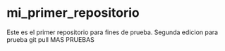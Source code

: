 
# mi_primer_repositorio
Este es el primer repositorio para fines de prueba.
Segunda edicion para prueba git pull
MAS PRUEBAS 
